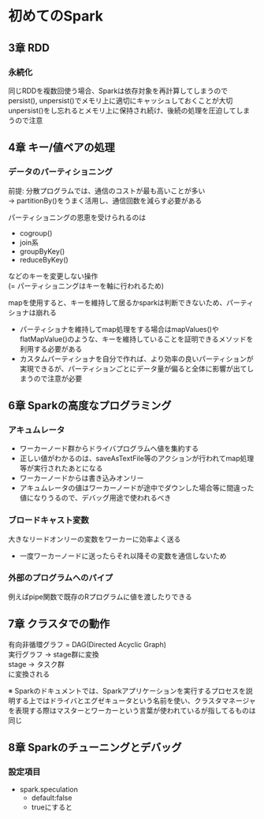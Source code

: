 # 初めてのSpark
## 3章 RDD
### 永続化
同じRDDを複数回使う場合、Sparkは依存対象を再計算してしまうのでpersist(), unpersist()でメモリ上に適切にキャッシュしておくことが大切  
unpersist()をし忘れるとメモリ上に保持され続け、後続の処理を圧迫してしまうので注意

## 4章 キー/値ペアの処理
### データのパーティショニング
前提: 分散プログラムでは、通信のコストが最も高いことが多い  
→ partitionBy()をうまく活用し、通信回数を減らす必要がある  

パーティショニングの恩恵を受けられるのは
- cogroup()
- join系
- groupByKey()
- reduceByKey()

などのキーを変更しない操作  
(= パーティショニングはキーを軸に行われるため)  

mapを使用すると、キーを維持して居るかsparkは判断できないため、パーティショナは崩れる  
- パーティショナを維持してmap処理をする場合はmapValues()やflatMapValue()のような、キーを維持していることを証明できるメソッドを利用する必要がある  
- カスタムパーティショナを自分で作れば、より効率の良いパーティションが実現できるが、パーティションごとにデータ量が偏ると全体に影響が出てしまうので注意が必要

## 6章 Sparkの高度なプログラミング
### アキュムレータ
- ワーカーノード群からドライバプログラムへ値を集約する
- 正しい値がわかるのは、saveAsTextFile等のアクションが行われてmap処理等が実行されたあとになる
- ワーカーノードからは書き込みオンリー
- アキュムレータの値はワーカーノードが途中でダウンした場合等に間違った値になりうるので、デバッグ用途で使われるべき

### ブロードキャスト変数
大きなリードオンリーの変数をワーカーに効率よく送る
- 一度ワーカーノードに送ったらそれ以降その変数を通信しないため

### 外部のプログラムへのパイプ
例えばpipe関数で既存のRプログラムに値を渡したりできる

## 7章 クラスタでの動作
有向非循環グラフ = DAG(Directed Acyclic Graph)  
実行グラフ → stage群に変換  
stage → タスク群  
に変換される  
  
※ Sparkのドキュメントでは、Sparkアプリケーションを実行するプロセスを説明する上ではドライバとエグゼキュータという名前を使い、クラスタマネージャを表現する際はマスターとワーカーという言葉が使われているが指してるものは同じ

## 8章 Sparkのチューニングとデバッグ
### 設定項目
- spark.speculation 
  - default:false
  - trueにすると
